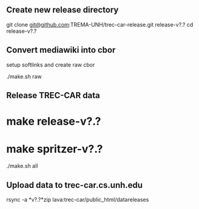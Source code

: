Create new release directory
----------------------------

git clone git@github.com:TREMA-UNH/trec-car-release.git release-v?.?
cd release-v?.?



Convert mediawiki into cbor
---------------------------

setup softlinks and create raw cbor

./make.sh raw


Release TREC-CAR data
---------------------
# make release-v?.?
# make spritzer-v?.?

./make.sh all

Upload data to trec-car.cs.unh.edu
----------------------------------
rsync -a *v?.?*zip lava:trec-car/public_html/datareleases



